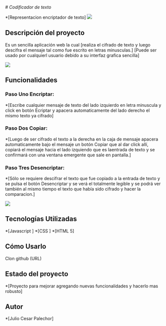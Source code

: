 <em>  # Codificador de texto  </em>

*[Representacion encriptador de texto] <img src="./assets/encriptador.png">

## Descripción del proyecto
Es un sencilla aplicación web la cual [realiza el cifrado de texto y luego descifra el mensaje tal como fue escrito en letras minusculas.]
[Puede ser usado por cualquierl usuario debido a su interfaz grafica sencilla]

<img src="./assets/codificador-previa.png">

## Funcionalidades

### Paso Uno Encriptar: 
*[Escribe cualquier mensaje de texto del lado izquierdo en letra minuscula y click en botón Ecriptar y apacera automaticamente del lado derecho el mismo texto ya cifrado]
### Paso Dos Copiar: 
*[Luego de ser cifrado el texto a la derecha en la caja de mensaje apacera automaticamente bajo el mensaje un botón Copiar que al dar click allí, copiará el mensaje hacia el lado izquiendo que es laentrada de texto y se confirmará con una ventana emergente que sale en pantalla.]
### Paso Tres Desencriptar: 
*[Sólo se requiere descifrar el texto que fue copiado a la entrada de texto y se pulsa el botón Desencriptar y se verá el totalmente legible y se podrá ver también al mismo tiempo el texto que había sido cifrado y hacer la comparacion.]

<img src="./assets/Codificador.gif">

## Tecnologías Utilizadas
*[Javascript ]
*[CSS ]
*[HTML 5]

## Cómo Usarlo

Clon github (URL)

## Estado del proyecto
*[Proyecto para mejorar agregando nuevas funcionalidades y hacerlo mas robusto]  

## Autor
*[Julio Cesar Palechor]